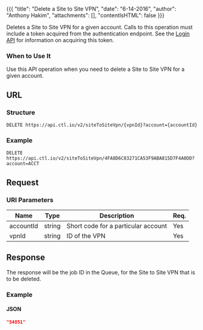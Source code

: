 {{{
  "title": "Delete a Site to Site VPN",
  "date": "6-14-2016",
  "author": "Anthony Hakim",
  "attachments": [],
  "contentIsHTML": false
}}}

Deletes a Site to Site VPN for a given account. Calls to this operation must include a token acquired from the authentication endpoint. See the [Login API](https://www.ctl.io/api-docs/v2/#authentication-login) for information on acquiring this token.

### When to Use It

Use this API operation when you need to delete a Site to Site VPN for a given account.

## URL

### Structure

    DELETE https://api.ctl.io/v2/siteToSiteVpn/{vpnId}?account={accountId}

### Example

    DELETE https://api.ctl.io/v2/siteToSiteVpn/4FA8D6C83271CA53F9ABA815D7F4A0DD?account=ACCT

## Request

### URI Parameters

| Name | Type | Description | Req. |
| --- | --- | --- | --- |
| accountId | string | Short code for a particular account | Yes |
| vpnId | string | ID of the VPN | Yes |

## Response

The response will be the job ID in the Queue, for the Site to Site VPN that is to be deleted.

### Example

#### JSON
```json
"54851"
```
